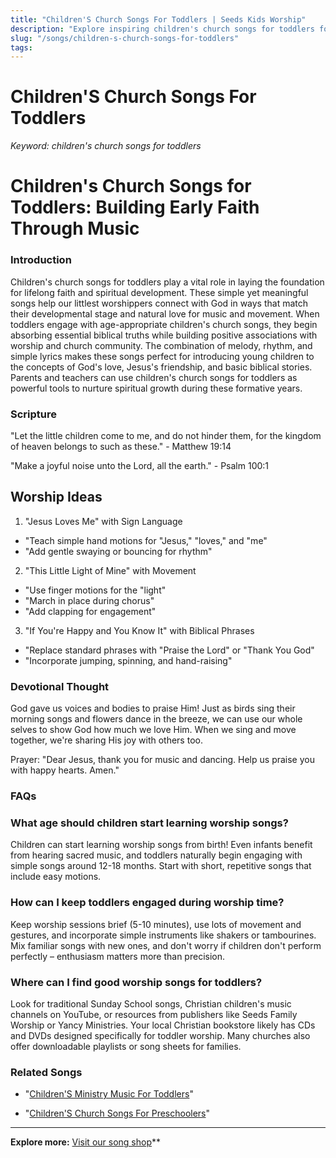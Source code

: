 ```yaml
---
title: "Children'S Church Songs For Toddlers | Seeds Kids Worship"
description: "Explore inspiring children's church songs for toddlers for children's worship and faith development. Biblical music resources for families and ministry."
slug: "/songs/children-s-church-songs-for-toddlers"
tags:
---
```


# Children'S Church Songs For Toddlers

_Keyword: children's church songs for toddlers_

# Children's Church Songs for Toddlers: Building Early Faith Through Music

### Introduction
Children's church songs for toddlers play a vital role in laying the foundation for lifelong faith and spiritual development. These simple yet meaningful songs help our littlest worshippers connect with God in ways that match their developmental stage and natural love for music and movement. When toddlers engage with age-appropriate children's church songs, they begin absorbing essential biblical truths while building positive associations with worship and church community. The combination of melody, rhythm, and simple lyrics makes these songs perfect for introducing young children to the concepts of God's love, Jesus's friendship, and basic biblical stories. Parents and teachers can use children's church songs for toddlers as powerful tools to nurture spiritual growth during these formative years.

### Scripture
"Let the little children come to me, and do not hinder them, for the kingdom of heaven belongs to such as these." - Matthew 19:14

"Make a joyful noise unto the Lord, all the earth." - Psalm 100:1

## Worship Ideas
1. "Jesus Loves Me" with Sign Language
- "Teach simple hand motions for "Jesus," "loves," and "me"
- "Add gentle swaying or bouncing for rhythm"

2. "This Little Light of Mine" with Movement
- "Use finger motions for the "light"
- "March in place during chorus"
- "Add clapping for engagement"

3. "If You're Happy and You Know It" with Biblical Phrases
- "Replace standard phrases with "Praise the Lord" or "Thank You God"
- "Incorporate jumping, spinning, and hand-raising"

### Devotional Thought
God gave us voices and bodies to praise Him! Just as birds sing their morning songs and flowers dance in the breeze, we can use our whole selves to show God how much we love Him. When we sing and move together, we're sharing His joy with others too.

Prayer: "Dear Jesus, thank you for music and dancing. Help us praise you with happy hearts. Amen."

### FAQs

### What age should children start learning worship songs?
Children can start learning worship songs from birth! Even infants benefit from hearing sacred music, and toddlers naturally begin engaging with simple songs around 12-18 months. Start with short, repetitive songs that include easy motions.

### How can I keep toddlers engaged during worship time?
Keep worship sessions brief (5-10 minutes), use lots of movement and gestures, and incorporate simple instruments like shakers or tambourines. Mix familiar songs with new ones, and don't worry if children don't perform perfectly – enthusiasm matters more than precision.

### Where can I find good worship songs for toddlers?
Look for traditional Sunday School songs, Christian children's music channels on YouTube, or resources from publishers like Seeds Family Worship or Yancy Ministries. Your local Christian bookstore likely has CDs and DVDs designed specifically for toddler worship. Many churches also offer downloadable playlists or song sheets for families.

### Related Songs

- "[Children'S Ministry Music For Toddlers](/songs/children-s-ministry-music-for-toddlers/)"

- "[Children'S Church Songs For Preschoolers](/songs/children-s-church-songs-for-preschoolers/)"

---

**Explore more:** [Visit our song shop](https://seedskidsworship.com/shop)**

<!-- Schema Markup -->
<script type="application/ld+json">
{
  "@context": "https://schema.org",
  "@type": "MusicRecording",
  "name": "Children'S Church Songs For Toddlers",
  "byArtist": {
    "@type": "MusicGroup",
    "name": "Seeds Kids Worship"
  },
  "isFamilyFriendly": true,
  "url": "https://seedskidsworship.com/songs/children-s-church-songs-for-toddlers/"
}
</script>